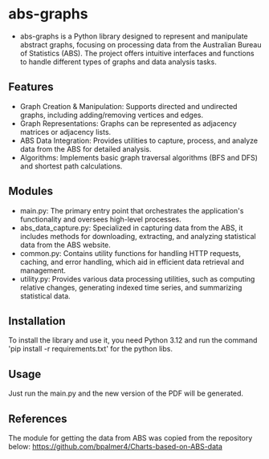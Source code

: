 # abs-graphs

- abs-graphs is a Python library designed to represent and manipulate abstract graphs, focusing on processing data from the Australian Bureau of Statistics (ABS). The project offers intuitive interfaces and functions to handle different types of graphs and data analysis tasks.

## Features
- Graph Creation & Manipulation: Supports directed and undirected graphs, including adding/removing vertices and edges.
- Graph Representations: Graphs can be represented as adjacency matrices or adjacency lists.
- ABS Data Integration: Provides utilities to capture, process, and analyze data from the ABS for detailed analysis.
- Algorithms: Implements basic graph traversal algorithms (BFS and DFS) and shortest path calculations.

## Modules
- main.py: The primary entry point that orchestrates the application's functionality and oversees high-level processes.
- abs_data_capture.py: Specialized in capturing data from the ABS, it includes methods for downloading, extracting, and analyzing statistical data from the ABS website.
- common.py: Contains utility functions for handling HTTP requests, caching, and error handling, which aid in efficient data retrieval and management.
- utility.py: Provides various data processing utilities, such as computing relative changes, generating indexed time series, and summarizing statistical data.

## Installation
To install the library and use it, you need Python 3.12 and run the command 'pip install -r requirements.txt' for the python libs.

## Usage
Just run the main.py and the new version of the PDF will be generated.

## References
The module for getting the data from ABS was copied from the repository below:
https://github.com/bpalmer4/Charts-based-on-ABS-data
